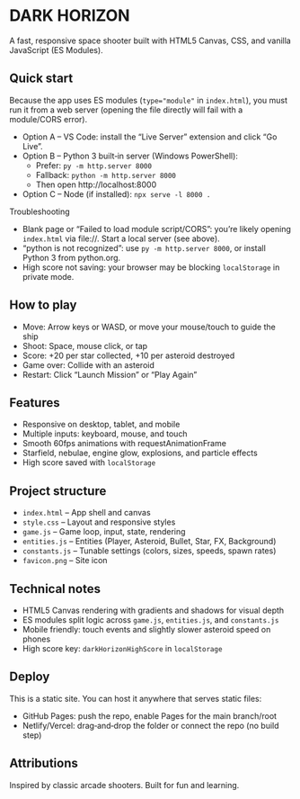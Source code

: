 # DARK HORIZON

A fast, responsive space shooter built with HTML5 Canvas, CSS, and vanilla JavaScript (ES Modules).

## Quick start

Because the app uses ES modules (`type="module"` in `index.html`), you must run it from a web server (opening the file directly will fail with a module/CORS error).

- Option A – VS Code: install the “Live Server” extension and click “Go Live”.
- Option B – Python 3 built‑in server (Windows PowerShell):
  - Prefer: `py -m http.server 8000`
  - Fallback: `python -m http.server 8000`
  - Then open http://localhost:8000
- Option C – Node (if installed): `npx serve -l 8000 .`

Troubleshooting
- Blank page or “Failed to load module script/CORS”: you’re likely opening `index.html` via file://. Start a local server (see above).
- “python is not recognized”: use `py -m http.server 8000`, or install Python 3 from python.org.
- High score not saving: your browser may be blocking `localStorage` in private mode.

## How to play

- Move: Arrow keys or WASD, or move your mouse/touch to guide the ship
- Shoot: Space, mouse click, or tap
- Score: +20 per star collected, +10 per asteroid destroyed
- Game over: Collide with an asteroid
- Restart: Click “Launch Mission” or “Play Again”

## Features

- Responsive on desktop, tablet, and mobile
- Multiple inputs: keyboard, mouse, and touch
- Smooth 60fps animations with requestAnimationFrame
- Starfield, nebulae, engine glow, explosions, and particle effects
- High score saved with `localStorage`

## Project structure

- `index.html` – App shell and canvas
- `style.css` – Layout and responsive styles
- `game.js` – Game loop, input, state, rendering
- `entities.js` – Entities (Player, Asteroid, Bullet, Star, FX, Background)
- `constants.js` – Tunable settings (colors, sizes, speeds, spawn rates)
- `favicon.png` – Site icon

## Technical notes

- HTML5 Canvas rendering with gradients and shadows for visual depth
- ES modules split logic across `game.js`, `entities.js`, and `constants.js`
- Mobile friendly: touch events and slightly slower asteroid speed on phones
- High score key: `darkHorizonHighScore` in `localStorage`

## Deploy

This is a static site. You can host it anywhere that serves static files:

- GitHub Pages: push the repo, enable Pages for the main branch/root
- Netlify/Vercel: drag‑and‑drop the folder or connect the repo (no build step)

## Attributions

Inspired by classic arcade shooters. Built for fun and learning.